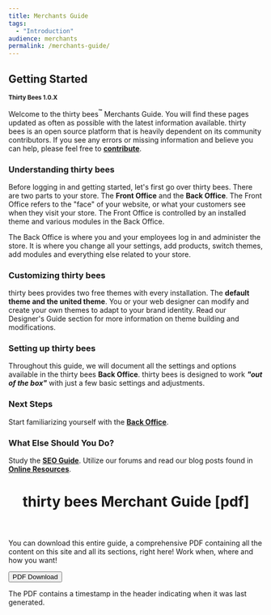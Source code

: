 ```yaml
---
title: Merchants Guide
tags:
  - "Introduction"
audience: merchants
permalink: /merchants-guide/
---
```

## Getting Started
 <small>**Thirty Bees 1.0.X**</small>

Welcome to the thirty bees<sup>**&trade;**</sup> Merchants Guide. You will find these pages updated as often as possible with the latest information available.  thirty bees is an open source platform that is heavily dependent on its community contributors.  If you see any errors or missing information and believe you can help, please feel free to [**contribute**](# "Contribute to thirty bees").

### Understanding thirty bees

Before logging in and getting started, let's first go over thirty bees. There are two parts to your store. The **Front Office** and the **Back Office**. The Front Office refers to the "face" of your website, or what your customers see when they visit your store. The Front Office is controlled by an installed theme and various modules in the Back Office.

The Back Office is where you and your employees log in and administer the store.  It is where you change all your settings, add products, switch themes, add modules and everything else related to your store.

### Customizing thirty bees

thirty bees provides two free themes with every installation. The **default theme and the united theme**. You or your web designer can modify and create your own themes to adapt to your brand identity. Read our Designer's Guide section for more information on theme building and modifications.

### Setting up thirty bees

Throughout this guide, we will document all the settings and options available in the thirty bees **Back Office**. thirty bees is designed to work ***"out of the box"*** with just a few basic settings and adjustments.

### Next Steps

Start familiarizing yourself with the [**Back Office**](/merchants-guide/admin-area/ "thirty bees Back Office").

### What Else Should You Do?

Study the [**SEO Guide**](# "thirty bees SEO Guide"). Utilize our forums and read our blog posts found in [**Online Resources**](/merchants-guide/online-resources/ "thirty bees Online Resource Guide").

<header class="panel panel-default>
<div class="panel-heading>
<h1 class="panel-title">
thirty bees Merchant Guide [pdf]
</h2>
</header>
</div>
<div class="panel-body">
You can download this entire guide, a comprehensive PDF containing all the content on this site and all its sections, right here!  Work when, where and how you want!

<a rel="help bookmark" target="_blank" class="noCrossRef" href="{{base}}/thirtybees/pdf/thirtybees_devdocs.pdf"><button type="button" class="btn btn-default" class="pull-right" aria-label="Left Align"><span class="glyphicon glyphicon-download-alt" aria-hidden="true"></span> PDF Download</button></a>
</div>
<footer class="panel-footer">
The PDF contains a timestamp in the header indicating when it was last generated.
</footer>